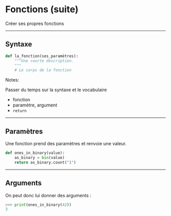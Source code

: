 # Fonctions (suite)

Créer ses propres fonctions

----

## Syntaxe

```python
def la_fonction(ses_paramètres):
    """Une courte description.
    """
    # Le corps de la fonction
```

Notes:

Passer du temps sur la syntaxe et le vocabulaire
 - fonction
 - paramètre, argument
 - `return`


----

## Paramètres

Une fonction prend des paramètres et renvoie une valeur.

```python
def ones_in_binary(value):
    as_binary = bin(value)
    return as_binary.count("1")
```
----

## Arguments

On peut donc lui donner des arguments :
```python
>>> print(ones_in_binary(42))
3
```
